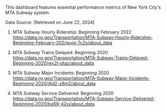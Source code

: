 

This dashboard features essential performance metrics of New York City's MTA Subway system.


Data Source: [Retrieved on June 22, 2024]
1. MTA Subway Hourly Ridership: Beginning February 2022
https://data.ny.gov/Transportation/MTA-Subway-Hourly-Ridership-Beginning-February-202/wujg-7c2s/about_data 

2. MTA Subway Trains Delayed: Beginning 2020
https://data.ny.gov/Transportation/MTA-Subway-Trains-Delayed-Beginning-2020/wx2t-qtaz/about_data

3. MTA Subway Major Incidents: Beginning 2020
https://data.ny.gov/Transportation/MTA-Subway-Major-Incidents-Beginning-2020/j6d2-s8m2/about_data 

4. MTA Subway Service Delivered: Beginning 2020
https://data.ny.gov/Transportation/MTA-Subway-Service-Delivered-Beginning-2020/bg59-42xi/about_data

